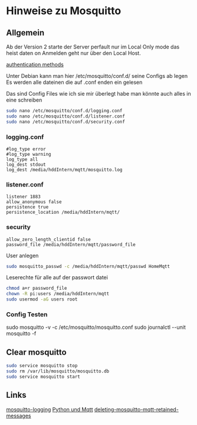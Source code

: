 # Hinweise zu Mosquitto

## Allgemein

Ab der Version 2 starte der Server perfault nur im Local Only mode das heist daten on Anmelden
geht nur über den Local Host.

[authentication methods](https://mosquitto.org/documentation/authentication-methods/)

Unter Debian kann man hier /etc/mosquitto/conf.d/ seine Configs ab legen
Es werden alle dateinen die auf .conf enden ein gelesen

Das sind Config Files wie ich sie mir überlegt habe man könnte auch alles in eine schreiben

```bash
sudo nano /etc/mosquitto/conf.d/logging.conf
sudo nano /etc/mosquitto/conf.d/listener.conf
sudo nano /etc/mosquitto/conf.d/security.conf
```

### logging.conf

```text
#log_type error
#log_type warning
log_type all
log_dest stdout
log_dest /media/hddIntern/mqtt/mosquitto.log
```

### listener.conf

```text
listener 1883
allow_anonymous false
persistence true
persistence_location /media/hddIntern/mqtt/
```

### security

```text
allow_zero_length_clientid false
password_file /media/hddIntern/mqtt/password_file
```

User anlegen

```bash
sudo mosquitto_passwd -c /media/hddIntern/mqtt/passwd HomeMqtt
```

Leserechte für alle auf der passwort datei
```bash
chmod a+r password_file
chown -R pi:users /media/hddIntern/mqtt
sudo usermod -aG users root
```
### Config Testen

sudo mosquitto -v -c /etc/mosquitto/mosquitto.conf
sudo journalctl --unit mosquitto -f

## Clear mosquitto

```bash
sudo service mosquitto stop
sudo rm /var/lib/mosquitto/mosquitto.db
sudo service mosquitto start
```

## Links

[mosquitto-logging](http://www.steves-internet-guide.com/mosquitto-logging/)
[Python und Mqtt](https://smarthome-blogger.de/blog/tutorial/python-mqtt-tutorial/)
[deleting-mosquitto-mqtt-retained-messages](https://andygoodenberger.wordpress.com/2017/09/24/deleting-mosquitto-mqtt-retained-messages/)
